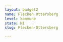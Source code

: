 ```yaml
---
layout: budget2
name: Flecken Ottersberg
level: kommune
state: NI
slug: Flecken-Ottersberg

---
```




